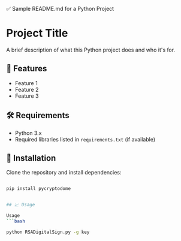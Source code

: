 ✅ Sample README.md for a Python Project
# Project Title

A brief description of what this Python project does and who it's for.

## 🚀 Features

- Feature 1
- Feature 2
- Feature 3

## 🛠️ Requirements

- Python 3.x
- Required libraries listed in `requirements.txt` (if available)

## 🧰 Installation

Clone the repository and install dependencies:

```bash

pip install pycryptodome


## 📈 Usage

Usage
```bash

python RSADigitalSign.py -g key

